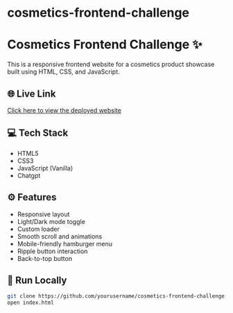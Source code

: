 # cosmetics-frontend-challenge
# Cosmetics Frontend Challenge ✨

This is a responsive frontend website for a cosmetics product showcase built using HTML, CSS, and JavaScript.

## 🌐 Live Link

[Click here to view the deployed website](https://ananya21-g.github.io/cosmetics-frontend-challenge/)

## 💻 Tech Stack

- HTML5
- CSS3
- JavaScript (Vanilla)
- Chatgpt

## ⚙️ Features

- Responsive layout
- Light/Dark mode toggle
- Custom loader
- Smooth scroll and animations
- Mobile-friendly hamburger menu
- Ripple button interaction
- Back-to-top button

## 🚀 Run Locally

```bash
git clone https://github.com/yourusername/cosmetics-frontend-challenge.git
open index.html
